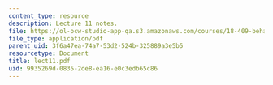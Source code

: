 ```yaml
---
content_type: resource
description: Lecture 11 notes.
file: https://ol-ocw-studio-app-qa.s3.amazonaws.com/courses/18-409-behavior-of-algorithms-spring-2002/9935269d08352de8ea16e0c3edb65c86_lect11.pdf
file_type: application/pdf
parent_uid: 3f6a47ea-74a7-53d2-524b-325889a3e5b5
resourcetype: Document
title: lect11.pdf
uid: 9935269d-0835-2de8-ea16-e0c3edb65c86
---
```

